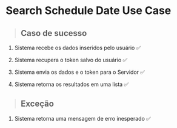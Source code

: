 # Search Schedule Date Use Case

> ## Caso de sucesso

1. Sistema recebe os dados inseridos pelo usuário ✅
2. Sistema recupera o token salvo do usuário ✅

3. Sistema envia os dados e o token para o Servidor ✅
4. Sistema retorna os resultados em uma lista ✅

> ## Exceção

1. Sistema retorna uma mensagem de erro inesperado ✅
